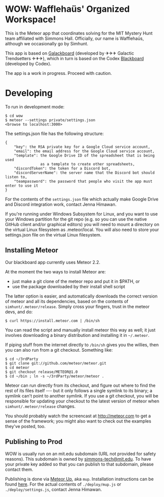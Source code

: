 WOW: Wafflehaüs' Organized Workspace!
================

This is the Meteor app that coordinates solving for the MIT Mystery Hunt team affiliated with Simmons Hall. Officially, our name is Wafflehaüs, although we occasionally go by Simhunt. 

This app is based on [Galackboard](https://github.com/Galactic-Infrastructure/galackboard) (developed by ✈﻿✈﻿✈ Galactic Trendsetters ✈﻿✈﻿✈), which in turn is based on the Codex [Blackboard](https://github.com/cjb/codex-blackboard) (developed by Codex).

The app is a work in progress. Proceed with caution.
  
Developing
==========

To run in development mode:

    $ cd wow
    $ meteor --settings private/settings.json
    <browse to localhost:3000>

The settings.json file has the following structure:
```
{
    "key": the RSA private key for a Google Cloud service account,
    "email": the email address for the Google Cloud service account,
    "template": the Google Drive ID of the spreadsheet that is being used 
    			as a template to create other spreadsheets,
    "discordToken": the token for a Discord bot,
    "discordServerName": the server name that the Discord bot should listen to,
    "teampassword": the password that people who visit the app must enter to use it
}
```
For the contents of the `settings.json` file which actually make Google Drive and Discord integration work, contact Jenna Himawan.

If you're running under Windows Subsystem for Linux, and you want to use your
Windows partition for the git repo (e.g. so you can use the native GitHub
client and/or graphical editors) you will need to mount a directory on the
virtual Linux filesystem as .meteor/local. You will also need to store your
settings.json file on the virtual Linux filesystem.

## Installing Meteor

Our blackboard app currently uses Meteor 2.2.

At the moment the two ways to install Meteor are:

* just make a git clone of the meteor repo and put it in $PATH, or
* use the package downloaded by their install shell script

The latter option is easier, and automatically downloads the correct
version of meteor and all its dependencies, based on the contents of
`simhunt/.meteor/release`.  Simply cross your fingers, trust
in the meteor devs, and do:

    $ curl https://install.meteor.com | /bin/sh

You can read the script and manually install meteor this way as well;
it just involves downloading a binary distribution and installing it
in `~/.meteor`.

If piping stuff from the internet directly to `/bin/sh` gives you the
willies, then you can also run from a git checkout.  Something like:

    $ cd ~/3rdParty
    $ git clone git://github.com/meteor/meteor.git
    $ cd meteor
    $ git checkout release/METEOR@1.0
    $ cd ~/bin ; ln -s ~/3rdParty/meteor/meteor .

Meteor can run directly from its checkout, and figure out where to
find the rest of its files itself --- but it only follows a single symlink
to its binary; a symlink can't point to another symlink.  If you use a
git checkout, you will be responsible for updating your checkout to
the latest version of meteor when `simhunt/.meteor/release`
changes.

You should probably watch the screencast at http://meteor.com to get a sense
of the framework; you might also want to check out the examples they've
posted, too.

## Publishing to Prod
WOW is usually run on an mit.edu subdomain (URL not provided for safety reasons). This subdomain is owned by <simmons-tech@mit.edu>. To have your private key added so that you can publish to that subdomain, please contact them.

Publishing is done via [Meteor Up](http://meteor-up.com), aka `mup`. Installation instructions can be found [here](http://meteor-up.com/docs.html#installation). For the actual contents of `./deploy/mup.js` or `./deploy/settings.js`, contact Jenna Himawan.
